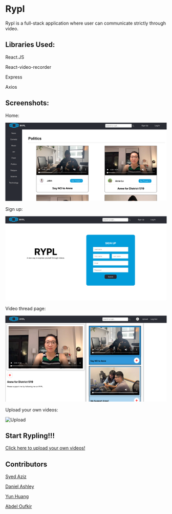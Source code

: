 # Rypl

Rypl is a full-stack application where user can communicate strictly through video.

## Libraries Used:

React.JS

React-video-recorder

Express

Axios

## Screenshots:

Home:

![Search](./src/images/search.png)

Sign up:

![SignUp](./src/images/signup.png)

Video thread page:

![Thread](./src/images/thread.png)

Upload your own videos:

![Upload](./src/images/upload)

## Start Rypling!!!

[Click here to upload your own videos!](https://rypl-acf62.web.app/#/)

## Contributors

[Syed Aziz](https://github.com/syedaziz27)

[Daniel Ashley](https://github.com/DanielEduardoAshley)

[Yun Huang](https://github.com/chuyunhuang)

[Abdel Oufkir](https://github.com/AbdelOufkir1)
